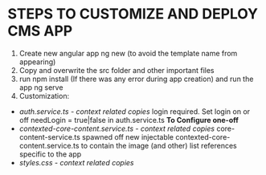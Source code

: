 # STEPS TO CUSTOMIZE AND DEPLOY CMS APP
1. Create new angular app ng new <app name> (to avoid the template name from appearing)
2. Copy and overwrite the src folder and other important files
3. run npm install (If there was any error during app creation) and run the app ng serve
4. Customization:
  - *auth.service.ts - context related copies* login required. Set login on or off   needLogin = true|false in auth.service.ts **To Configure one-off**
  - *contexted-core-content.service.ts  - context related copies* core-content-service.ts spawned off new injectable contexted-core-content.service.ts to contain the image (and other) list references specific to the app
  - *styles.css - context related copies*